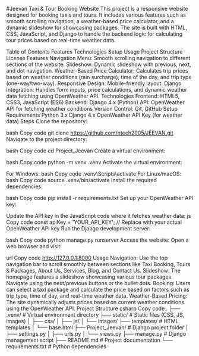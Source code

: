#Jeevan Taxi & Tour Booking Website
This project is a responsive website designed for booking taxis and tours. It includes various features such as smooth scrolling navigation, a weather-based price calculator, and a dynamic slideshow for showcasing packages. The site is built with HTML, CSS, JavaScript, and Django to handle the backend logic for calculating tour prices based on real-time weather data.

Table of Contents
Features
Technologies
Setup
Usage
Project Structure
License
Features
Navigation Menu: Smooth scrolling navigation to different sections of the website.
Slideshow: Dynamic slideshow with previous, next, and dot navigation.
Weather-Based Price Calculator: Calculates trip prices based on weather conditions (rain surcharge), time of the day, and trip type (one-way/two-way).
Responsive Design: Mobile-friendly layout.
Django Integration: Handles form inputs, price calculations, and dynamic weather data fetching using OpenWeather API.
Technologies
Frontend: HTML5, CSS3, JavaScript (ES6)
Backend: Django 4.x (Python)
API: OpenWeather API for fetching weather conditions
Version Control: Git, GitHub
Setup
Requirements
Python 3.x
Django 4.x
OpenWeather API Key (for weather data)
Steps
Clone the repository:

bash
Copy code
git clone https://github.com/ntech2005/JEEVAN.git
Navigate to the project directory:

bash
Copy code
cd Project_Jeevan
Create a virtual environment:

bash
Copy code
python -m venv .venv
Activate the virtual environment:

For Windows:
bash
Copy code
.venv\Scripts\activate
For Linux/macOS:
bash
Copy code
source .venv/bin/activate
Install the required dependencies:

bash
Copy code
pip install -r requirements.txt
Set up your OpenWeather API key:

Update the API key in the JavaScript code where it fetches weather data:
js
Copy code
const apiKey = 'YOUR_API_KEY';  // Replace with your actual OpenWeather API key
Run the Django development server:

bash
Copy code
python manage.py runserver
Access the website: Open a web browser and visit:

url
Copy code
http://127.0.0.1:8000
Usage
Navigation: Use the top navigation bar to scroll smoothly between sections like Taxi Booking, Tours & Packages, About Us, Services, Blog, and Contact Us.
Slideshow: The homepage features a slideshow showcasing various tour packages. Navigate using the next/previous buttons or the bullet dots.
Booking: Users can select a taxi package and calculate the price based on factors such as trip type, time of day, and real-time weather data.
Weather-Based Pricing: The site dynamically adjusts prices based on current weather conditions using the OpenWeather API.
Project Structure
csharp
Copy code
.
├── .venv/                   # Virtual environment directory
├── static/                  # Static files (CSS, JS, images)
│   ├── css/
│   ├── js/
│   └── images/
├── templates/               # HTML templates
│   └── base.html
├── Project_Jeevan/          # Django project folder
│   ├── settings.py
│   ├── urls.py
│   └── views.py
├── manage.py                # Django management script
├── README.md                # Project documentation
└── requirements.txt         # Python dependencies
